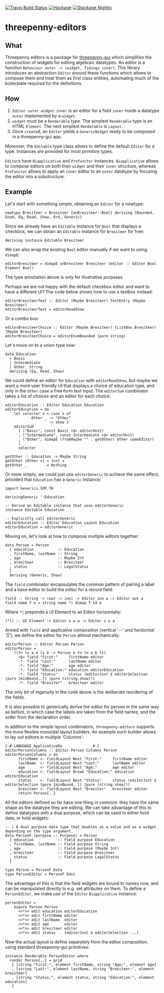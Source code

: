 [![Travis Build Status](https://travis-ci.org/pepeiborra/threepenny-editors.svg)](https://travis-ci.org/pepeiborra/threepenny-editors)
[![Hackage](https://img.shields.io/hackage/v/threepenny-editors.svg)](https://hackage.haskell.org/package/threepenny-editors)
[![Stackage Nightly](http://stackage.org/package/threepenny-editors/badge/nightly)](http://stackage.org/nightly/package/threepenny-editors)

# threepenny-editors 

## What
Threepenny editors is a package for [threepenny-gui](http://hackage.haskell.org/package/threepenny-gui) which simplifies the construction of widgets for editing algebraic datatypes. An editor is a function `Behaviour outer -> (widget, Tidings inner)`. This library introduces an abstraction `Editor` around these functions which allows to compose them and treat them as first class entities, automating much of the boilerplate required for the definitions.

## How 
1. `Editor outer widget inner` is an editor for a field `inner` inside a datatype `outer` implemented by a `widget`. 
2. `widget` must be a `Renderable` type. The simplest `Renderable` type is an HTML `Element`. The next simplest `Renderable` is `Layout`.
3. Once `create`d, an `Editor` yields a `GenericWidget` ready to be composed in a threepenny-gui app.

Moreover, the `Editable` type class allows to define the default `Editor` for a type. Instances are provided for most primitive types.

`Editor`s have `Biapplicative` and `Profunctor` instances. `Biapplicative` allows to compose editors on both their `widget` and their `inner` structure, whereas `Profunctor` allows to apply an `inner` editor to an `outer` datatype by focusing the editor into a substructure.


## Example

Let's start with something simple, obtaining an `Editor` for a newtype:

```
newtype Brexiteer = Brexiteer {unBrexiteer::Bool} deriving (Bounded, Enum, Eq, Read, Show, Ord, Generic)
```

Since we already have an `Editable` instance for `Bool` that displays a checkbox, 
we can obtain an `Editable` instance for `Brexiteer` for free:

```
deriving instance Editable Brexiteer
```

We can also wrap the existing `Bool` editor manually if we want to using `dimapE`:

```
editorBrexiteer = dimapE unBrexiteer Brexiteer (editor :: Editor Bool Element Bool)
```

The type annotation above is only for illustrative purposes.

Perhaps we are not happy with the default checkbox editor and want to have a different UI?
The code below shows how to use a textbox instead:

```
editorBrexiteerText :: Editor (Maybe Brexiteer) TextEntry (Maybe Brexiteer)
editorBrexiteerText = editorReadShow
```

Or a combo box:

```
editorBrexiteerChoice :: Editor (Maybe Brexiteer) (ListBox Brexiteer) (Maybe Brexiteer)
editorBrexiteerChoice = editorEnumBounded (pure string)
```

Let's move on to a union type now:

```
data Education
  = Basic
  | Intermediate
  | Other_ String
  deriving (Eq, Read, Show)
```

We could define an editor for `Education` with `editorReadShow`, but maybe we want a more user
friendly UI that displays a choice of education type, and only in the `Other` case a free form
text input. The `editorSum` combinator takes a list of choices and an editor for each choice:

```
editorEducation :: Editor Education Education
editorEducation = do
    let selector x = case x of
            Other _ -> "Other"
            _       -> show x
    editorSum
      [ ("Basic", const Basic <$> editorUnit)
      , ("Intermediate", const Intermediate <$> editorUnit)
      , ("Other", dimapE (fromMaybe "" . getOther) Other someEditor)
      ]
      selector

getOther :: Education -> Maybe String
getOther (Other s) = Just s
getOther _         = Nothing
```

Or more simply, we could just use `editorGeneric` to achieve the same effect, provided that
`Education` has a `Generic` instance:

```
import Generics.SOP.TH

derivingGeneric ''Education

-- Derive an Editable instance that uses editorGeneric
instance Editable Education

-- Explicitly call editorGeneric
editorEducation :: Editor Education Layout Education
editorEducation = editorGeneric
```

Moving on, let's look at how to compose multiple editors together:

```
data Person = Person
  { education           :: Education
  , firstName, lastName :: String
  , age                 :: Maybe Int
  , brexiteer           :: Brexiteer
  , status              :: LegalStatus
  }
  deriving (Generic, Show)
```

The `field` combinator encapsulates the common pattern of pairing a label and a base editor
to build the editor for a record field:

```
field :: String -> (out -> inn) -> Editor inn a -> Editor out a
field name f e = string name *| dimap f id e
```

Where `*|` prepends a UI Element to an Editor horizontally: 
```
(*|) :: UI Element -> Editor s w a -> Editor s w a
```

Armed with `field` and applicative composition (vertical '-*-' and horizontal '|*|'),
we define the editor for `Person` almost mechanically:

```
editorPerson :: Editor Person Person
editorPerson =
    (\fn ln a e ls b -> Person e fn ln a b ls)
      <$> field "First:"     firstName editor
      -*- field "Last:"      lastName editor
      -*- field "Age:"       age editor
      -*- field "Education:" education editorEducation
      -*- field "Status"     status (editorJust $ editorSelection (pure [minBound..]) (pure (string.show)))
      -*- field "Brexiter"   brexiteer editor
```

The only bit of ingenuity in the code above is the deliberate reordering of the fields.

It is also possible to generically derive the editor for person in the same way as before, in which
case the labels are taken from the field names, and the order from the declaration order.

In addition to the simple layout combinators, `threepenny-editors` supports the more flexible monoidal layout builders.
An example such builder allows to lay out editors in multiple 'Columns':

```
{-# LANGUAGE ApplicativeDo              #-}
editorPersonColumns :: Editor Person Columns Person
editorPersonColumns = do
      firstName <- fieldLayout Next "First:"     firstName editor
      lastName  <- fieldLayout Next "Last:"      lastName editor
      age       <- fieldLayout Next "Age:"       age editor
      education <- fieldLayout Break "Education:" education editorEducation
      status    <- fieldLayout Next "Status"     status (editorJust $ editorSelection (pure [minBound..]) (pure (string.show)))
      brexiteer <- fieldLayout Next "Brexiter"   brexiteer editor
      return Person{..}
```

All the editors defined so far have one thing in common: they have the same shape as the datatype they are editing. 
We can take advantage of this to define datatypes with a dual purpose, which can be used to either hold data, or hold widgets:

```
-- | A dual purpose data type that doubles as a value and as a widget depending on the type argument.
data PersonF (purpose :: Purpose) = Person
  { education           :: Field purpose Education
  , firstName, lastName :: Field purpose String
  , age                 :: Field purpose (Maybe Int)
  , brexiteer           :: Field purpose Brexiteer
  , status              :: Field purpose LegalStatus
  }

type Person = PersonF Data
type PersonEditor = PersonF Edit
```
The advantage of this is that the field widgets are bound to names now, and can be manipulated directly to e.g. set attributes on them.
To define a `PersonEditor`, we make use of the `Editor` `Biapplicative` instance:

```
personEditor =
    bipure Person Person
      <<*>> edit education editorEducation
      <<*>> edit firstName editor
      <<*>> edit lastName  editor
      <<*>> edit age       editor
      <<*>> edit brexiteer editor
      <<*>> edit status    (editorJust $ editorSelection ...)
```
Now the actual layout is define separately from the editor composition, 
using standard threepenny-gui primitives:

```
instance Renderable PersonEditor where
  render Person{..} = grid
   [ [string "First:", element firstName, string "Age:", element age]
   , [string "Last:", element lastName, string "Brexiteer:", element brexiteer]
   , [string "Status:", element status, string "Education:", element education]
   ]
```

